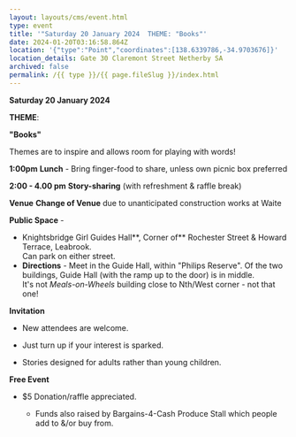 ```yaml
---
layout: layouts/cms/event.html
type: event
title: '"Saturday 20 January 2024  THEME: "Books"'
date: 2024-01-20T03:16:58.864Z
location: '{"type":"Point","coordinates":[138.6339786,-34.9703676]}'
location_details: Gate 30 Claremont Street Netherby SA
archived: false
permalink: /{{ type }}/{{ page.fileSlug }}/index.html
---
```

**Saturday 20 January 2024**

**THEME**:

**"Books"**

Themes are to inspire and allows room for playing with words!   

**1:00pm**  **Lunch** - Bring finger-food to share, unless own picnic box preferred

**2:00 - 4.00 pm**    **Story-sharing** (with refreshment & raffle break) 

**Venue**  **Change of Venue** due to unanticipated construction works at Waite 

**Public Space** - 

* Knightsbridge Girl Guides Hall**, Corner of** Rochester Street & Howard Terrace, Leabrook.\
  Can park on either street. 
* **Directions**  - Meet  in the  Guide Hall, within "Philips Reserve". Of the two buildings, Guide Hall (with the ramp up to the door) is in middle.\
    It's not *Meals-on-Wheels* building close to Nth/West corner - not that one!

**Invitation**  
*   New attendees are welcome. 

  * Just turn up if your interest is sparked.
* Stories designed for adults rather than young children. 

**Free Event**   

* $5 Donation/raffle appreciated.

  * Funds also raised by Bargains-4-Cash Produce Stall which people add to &/or buy from.